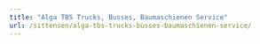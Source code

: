 ```yaml
---
title: "Alga TBS Trucks, Busses, Baumaschienen Service"
url: /sittensen/alga-tbs-trucks-busses-baumaschienen-service/
---
```

